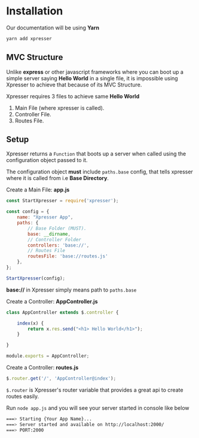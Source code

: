 # Installation
Our documentation will be using **Yarn**
```sh
yarn add xpresser
```

## MVC Structure
Unlike **express** or other javascript frameworks where you can boot up a simple server saying **Hello World** in a single file, it is impossible
using Xpresser to achieve that because of its MVC Structure.

Xpresser requires 3 files to achieve same **Hello World**

1. Main File (where xpresser is called).
2. Controller File.
3. Routes File.


## Setup
Xpresser returns a `Function` that boots up a server when called using the configuration object passed to it.
  
The configuration object **must** include `paths.base` config, that tells xpresser where it is called from i.e **Base Directory**.


Create a Main File: **app.js**
```javascript
const StartXpresser = require('xpresser');

const config = {
    name: "Xpresser App",
    paths: {
        // Base Folder (MUST).
        base: __dirname,
        // Controller Folder
        controllers: 'base://',
        // Routes File
        routesFile: 'base://routes.js'
    },
};

StartXpresser(config);
```

**base://** in Xpresser simply means path to `paths.base`

Create a Controller: **AppController.js**
```javascript
class AppController extends $.controller {

    index(x) {
        return x.res.send("<h1> Hello World</h1>");
    }

}

module.exports = AppController;
```

Create a Controller: **routes.js**
```javascript
$.router.get('/', 'AppController@index');
```

`$.router` is Xpresser's router variable that provides a great api to create routes easily.


Run ```node app.js``` and you will see your server started in console like below
```sh
===> Starting {Your App Name}...
===> Server started and available on http://localhost:2000/
===> PORT:2000
```
